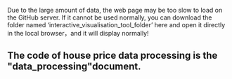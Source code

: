 Due to the large amount of data, the web page may be too slow to load on the GitHub server. If it cannot be used normally, you can download the folder named ‘interactive_visualisation_tool_folder’ here and open it directly in the local browser，and it will display normally!
## The code of house price data processing is the "data_processing"document. 
